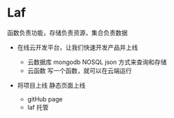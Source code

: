# Laf
函数负责功能，存储负责资源，集合负责数据

- 在线云开发平台，让我们快速开发产品并上线
    - 云数据库
        mongodb NOSQL json 方式来查询和存储
    - 云函数
        写一个函数，就可以在云端运行

- 将项目上线 静态页面上线
    - gitHub page
    - laf 托管